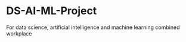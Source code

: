 # DS-AI-ML-Project
For data science, artificial intelligence and machine learning combined workplace
